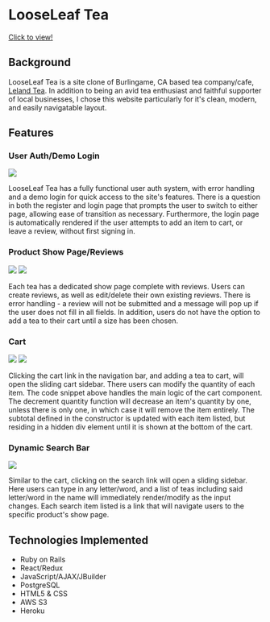 # LooseLeaf Tea

[Click to view!](https://looseleaf-tea.herokuapp.com/#/)

## Background
LooseLeaf Tea is a site clone of Burlingame, CA based tea company/cafe, [Leland Tea](https://lelandtea.com/). In addition to being an avid tea enthusiast and faithful supporter of local businesses, I chose this website particularly for it's clean, modern, and easily navigatable layout.

## Features
### User Auth/Demo Login
![](./public/images/userauth.png)

LooseLeaf Tea has a fully functional user auth system, with error handling and a demo login for quick access to the site's features. There is a question in both the register and login page that prompts the user to switch to either page, allowing ease of transition as necessary. Furthermore, the login page is automatically rendered if the user attempts to add an item to cart, or leave a review, without first signing in.

### Product Show Page/Reviews
![](./public/images/productshow.png)
![](./public/images/review.png)

Each tea has a dedicated show page complete with reviews. Users can create reviews, as well as edit/delete their own existing reviews. There is error handling - a review will not be submitted and a message will pop up if the user does not fill in all fields. In addition, users do not have the option to add a tea to their cart until a size has been chosen.

### Cart
![](./public/images/cartshow.png)
![](./public/images/cartcode.png)

Clicking the cart link in the navigation bar, and adding a tea to cart, will open the sliding cart sidebar. There users can modify the quantity of each item. The code snippet above handles the main logic of the cart component. The decrement quantity function will decrease an item's quantity by one, unless there is only one, in which case it will remove the item entirely. The subtotal defined in the constructor is updated with each item listed, but residing in a hidden div element until it is shown at the bottom of the cart.

### Dynamic Search Bar
![](./public/images/searchbar.png)

Similar to the cart, clicking on the search link will open a sliding sidebar. Here users can type in any letter/word, and a list of teas including said letter/word in the name will immediately render/modify as the input changes. Each search item listed is a link that will navigate users to the specific product's show page.

## Technologies Implemented
* Ruby on Rails
* React/Redux
* JavaScript/AJAX/JBuilder
* PostgreSQL
* HTML5 & CSS
* AWS S3
* Heroku